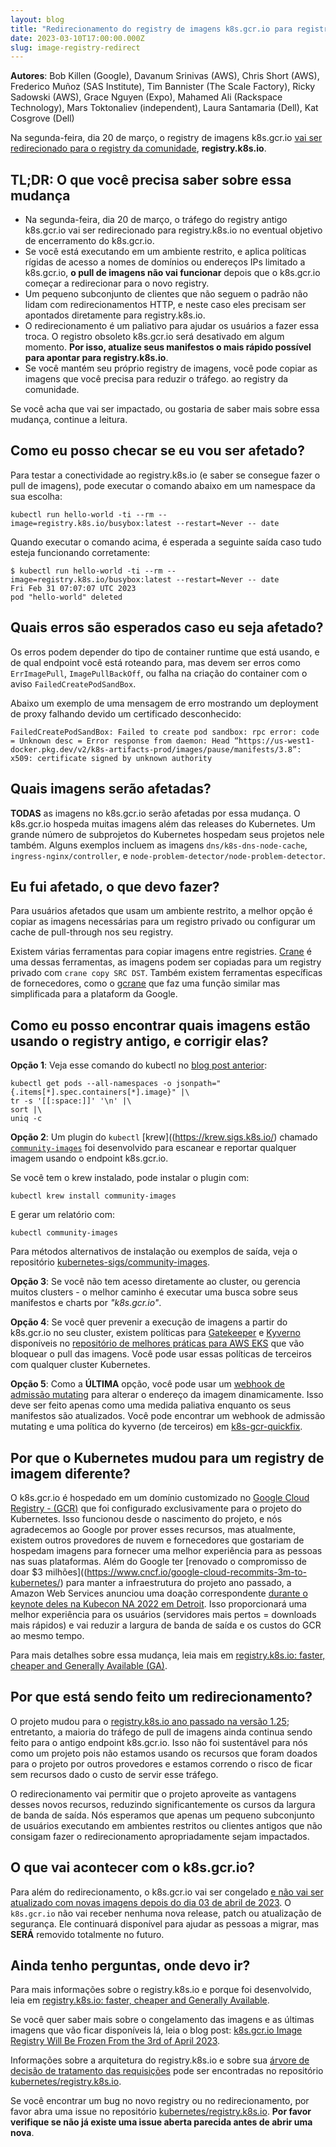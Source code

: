 ```yaml
---
layout: blog
title: "Redirecionamento do registry de imagens k8s.gcr.io para registry.k8s.io - O que você precisa saber"
date: 2023-03-10T17:00:00.000Z
slug: image-registry-redirect
---
```


**Autores**: Bob Killen (Google), Davanum Srinivas (AWS), Chris Short (AWS), Frederico Muñoz (SAS
Institute), Tim Bannister (The Scale Factory), Ricky Sadowski (AWS), Grace Nguyen (Expo), Mahamed
Ali (Rackspace Technology), Mars Toktonaliev (independent), Laura Santamaria (Dell), Kat Cosgrove
(Dell)


Na segunda-feira, dia 20 de março, o registry de imagens k8s.gcr.io [vai ser redirecionado para o registry da comunidade](https://kubernetes.io/blog/2022/11/28/registry-k8s-io-faster-cheaper-ga/), **registry.k8s.io**.


## TL;DR: O que você precisa saber sobre essa mudança
- Na segunda-feira, dia 20 de março, o tráfego do registry antigo k8s.gcr.io vai ser redirecionado para
registry.k8s.io no eventual objetivo de encerramento do k8s.gcr.io.
- Se você está executando em um ambiente restrito, e aplica políticas rígidas de acesso a nomes de domínios
ou endereços IPs limitado a k8s.gcr.io, **o pull de imagens não vai funcionar** depois que o k8s.gcr.io começar
a redirecionar para o novo registry.
- Um pequeno subconjunto de clientes que não seguem o padrão não lidam com redirecionamentos HTTP, e neste caso eles
precisam ser apontados diretamente para registry.k8s.io.
- O redirecionamento é um paliativo para ajudar os usuários a fazer essa troca. O registro obsoleto k8s.gcr.io será desativado em algum momento. **Por isso, atualize seus manifestos o mais rápido possível para apontar para registry.k8s.io**.
- Se você mantém seu próprio registry de imagens, você pode copiar as imagens que você precisa para reduzir o tráfego.
ao registry da comunidade.

Se você acha que vai ser impactado, ou gostaria de saber mais sobre essa mudança, continue a leitura.

## Como eu posso checar se eu vou ser afetado?
Para testar a conectividade ao registry.k8s.io (e saber se consegue fazer o pull de imagens), pode executar o
comando abaixo em um namespace da sua escolha:

```
kubectl run hello-world -ti --rm --image=registry.k8s.io/busybox:latest --restart=Never -- date
```

Quando executar o comando acima, é esperada a seguinte saída caso tudo esteja funcionando corretamente:

```
$ kubectl run hello-world -ti --rm --image=registry.k8s.io/busybox:latest --restart=Never -- date
Fri Feb 31 07:07:07 UTC 2023
pod "hello-world" deleted
```

## Quais erros são esperados caso eu seja afetado?
Os erros podem depender do tipo de container runtime que está usando, e de qual endpoint você está 
roteando para, mas devem ser erros como `ErrImagePull`, `ImagePullBackOff`, ou falha na criação do
container com o aviso `FailedCreatePodSandBox`.

Abaixo um exemplo de uma mensagem de erro mostrando um deployment de proxy falhando devido um certificado desconhecido:

```
FailedCreatePodSandBox: Failed to create pod sandbox: rpc error: code = Unknown desc = Error response from daemon: Head “https://us-west1-docker.pkg.dev/v2/k8s-artifacts-prod/images/pause/manifests/3.8”: x509: certificate signed by unknown authority
```

## Quais imagens serão afetadas?
**TODAS** as imagens no k8s.gcr.io serão afetadas por essa mudança. O k8s.gcr.io hospeda muitas imagens além das releases do Kubernetes. Um grande número de subprojetos do Kubernetes hospedam seus projetos nele também. Alguns exemplos incluem 
as imagens `dns/k8s-dns-node-cache`, `ingress-nginx/controller`, e
`node-problem-detector/node-problem-detector`.

## Eu fui afetado, o que devo fazer?
Para usuários afetados que usam um ambiente restrito, a melhor opção é copiar as imagens necessárias
para um registro privado ou configurar um cache de pull-through nos seu registry.

Existem várias ferramentas para copiar imagens entre registries. [Crane](https://github.com/google/go-containerregistry/blob/main/cmd/crane/doc/crane_copy.md) é uma dessas ferramentas, as imagens podem ser copiadas para um registry privado com `crane copy SRC DST`. Também existem ferramentas específicas de fornecedores, como o [gcrane](https://cloud.google.com/container-registry/docs/migrate-external-containers#copy) que faz uma função similar mas simplificada para a plataform da Google.


## Como eu posso encontrar quais imagens estão usando o registry antigo, e corrigir elas?

**Opção 1**: Veja esse comando do kubectl no [blog post anterior](https://kubernetes.io/blog/2023/02/06/k8s-gcr-io-freeze-announcement/#what-s-nex):

```
kubectl get pods --all-namespaces -o jsonpath="{.items[*].spec.containers[*].image}" |\
tr -s '[[:space:]]' '\n' |\
sort |\
uniq -c
```

**Opção 2**: Um plugin do `kubectl` [krew]((https://krew.sigs.k8s.io/) chamado [`community-images`](https://github.com/kubernetes-sigs/community-images#kubectl-community-images) foi desenvolvido para escanear e reportar qualquer
imagem usando o endpoint k8s.gcr.io.

Se você tem o krew instalado, pode instalar o plugin com:

```
kubectl krew install community-images
```

E gerar um relatório com:

```
kubectl community-images
```

Para métodos alternativos de instalação ou exemplos de saída, veja o repositório [kubernetes-sigs/community-images](https://github.com/kubernetes-sigs/community-image).

**Opção 3**: Se você não tem acesso diretamente ao cluster, ou gerencia muitos clusters - o melhor
caminho é executar uma busca sobre seus manifestos e charts por _"k8s.gcr.io"_.

**Opção 4**: Se você quer prevenir a execução de imagens a partir do k8s.gcr.io no seu cluster, existem políticas
para [Gatekeeper](https://open-policy-agent.github.io/gatekeeper-library/website/) e
[Kyverno](https://kyverno.io/) disponíveis no [repositório de melhores práticas para AWS EKS](https://github.com/aws/aws-eks-best-practices/tree/master/policies/k8s-registry-deprecation) que vão bloquear o pull das imagens. Você
pode usar essas políticas de terceiros com qualquer cluster Kubernetes.

**Opção 5**: Como a **ÚLTIMA** opção, você pode usar um [webhook de admissão mutating](https://kubernetes.io/docs/reference/access-authn-authz/extensible-admission-controllers/#what-are-admission-webhooks) para alterar o
endereço da imagem dinamicamente. Isso deve ser feito apenas como uma medida paliativa enquanto os
seus manifestos são atualizados. Você pode encontrar um webhook de admissão mutating e uma política do 
kyverno (de terceiros) em [k8s-gcr-quickfix](https://github.com/abstractinfrastructure/k8s-gcr-quickfix).


## Por que o Kubernetes mudou para um registry de imagem diferente?

O k8s.gcr.io é hospedado em um domínio customizado no [Google Cloud Registry - (GCR)](https://cloud.google.com/container-registry)
que foi configurado exclusivamente para o projeto do Kubernetes. Isso funcionou desde o nascimento do projeto,
e nós agradecemos ao Google por prover esses recursos, mas atualmente, existem outros provedores de nuvem e fornecedores
que gostariam de hospedam imagens para fornecer uma melhor experiência para as pessoas nas suas plataformas. 
Além do Google ter [renovado o compromisso de doar $3 milhões]((https://www.cncf.io/google-cloud-recommits-3m-to-kubernetes/) para manter a infraestrutura do projeto ano passado, a Amazon Web Services anunciou uma doação correspondente 
[durante o keynote deles na Kubecon NA 2022 em Detroit](https://youtu.be/PPdimejomWo?t=236). Isso proporcionará
uma melhor experiência para os usuários (servidores mais pertos = downloads mais rápidos) e vai reduzir 
a largura de banda de saída e os custos do GCR ao mesmo tempo.

Para mais detalhes sobre essa mudança, leia mais em [registry.k8s.io: faster, cheaper and Generally Available
(GA)](/blog/2022/11/28/registry-k8s-io-faster-cheaper-ga/).


## Por que está sendo feito um redirecionamento?

O projeto mudou para o [registry.k8s.io ano passado na versão 1.25](https://kubernetes.io/blog/2022/11/28/registry-k8s-io-faster-cheaper-ga/); entretanto, a maioria do tráfego de pull de imagens ainda continua sendo
feito para o antigo endpoint k8s.gcr.io. Isso não foi sustentável para nós como um projeto pois não estamos
usando os recursos que foram doados para o projeto por outros provedores e estamos correndo o risco de ficar 
sem recursos dado o custo de servir esse tráfego.

O redirecionamento vai permitir que o projeto aproveite as vantagens desses novos recursos, reduzindo
significantemente os cursos da largura de banda de saída. Nós esperamos que apenas um pequeno subconjunto
de usuários executando em ambientes restritos ou clientes antigos que não consigam fazer o redirecionamento
apropriadamente sejam impactados.

## O que vai acontecer com o k8s.gcr.io?
Para além do redirecionamento, o k8s.gcr.io vai ser congelado [e não vai ser atualizado com novas imagens
depois do dia 03 de abril de 2023](https://kubernetes.io/blog/2023/02/06/k8s-gcr-io-freeze-announcement/).
O `k8s.gcr.io` não vai receber nenhuma nova release, patch ou atualização de segurança. Ele continuará 
disponível para ajudar as pessoas a migrar, mas **SERÁ** removido totalmente no futuro.

## Ainda tenho perguntas, onde devo ir?
Para mais informações sobre o registry.k8s.io e porque foi desenvolvido, leia em [registry.k8s.io: faster,
cheaper and Generally Available](/blog/2022/11/28/registry-k8s-io-faster-cheaper-ga/).

Se você quer saber mais sobre o congelamento das imagens e as últimas imagens que vão ficar disponíveis lá, 
leia o blog post: [k8s.gcr.io Image Registry Will Be Frozen From the 3rd of April
2023](/blog/2023/02/06/k8s-gcr-io-freeze-announcement/).

Informações sobre a arquitetura do registry.k8s.io e sobre sua [árvore de decisão de tratamento das requisições](https://github.com/kubernetes/registry.k8s.io/blob/8408d0501a88b3d2531ff54b14eeb0e3c900a4f3/cmd/archeio/docs/request-handling.md) 
pode ser encontradas no repositório [kubernetes/registry.k8s.io](https://github.com/kubernetes/registry.k8s.io).

Se você encontrar um bug no novo registry ou no redirecionamento, por favor abra uma issue no repositório [kubernetes/registry.k8s.io](https://github.com/kubernetes/registry.k8s.io/issues/new/choose).
**Por favor verifique se não já existe uma issue aberta parecida antes de abrir uma nova**.

